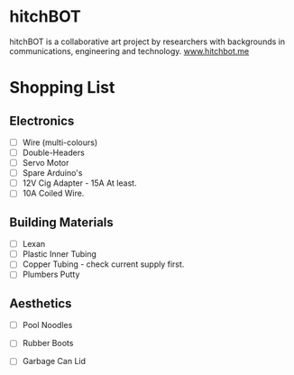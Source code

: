 hitchBOT
========

hitchBOT is a collaborative art project by researchers with backgrounds in communications, engineering and technology. www.hitchbot.me 

# Shopping List #

Electronics
---

- [ ] Wire (multi-colours)
- [ ] Double-Headers
- [ ] Servo Motor
- [ ] Spare Arduino's
- [ ] 12V Cig Adapter - 15A At least.
- [ ] 10A Coiled Wire.

Building Materials
---

- [ ] Lexan
- [ ] Plastic Inner Tubing
- [ ] Copper Tubing - check current supply first.
- [ ] Plumbers Putty

Aesthetics
---

- [ ] Pool Noodles
- [ ] Rubber Boots
- [ ] Garbage Can Lid

